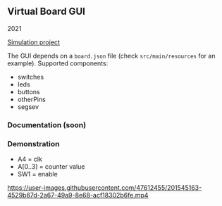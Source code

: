 ## Virtual Board GUI

2021

[Simulation project](https://github.com/roby2014/virtual-board-vhdl)

The GUI depends on a `board.json` file (check `src/main/resources` for an example).
Supported components:
- switches
- leds
- buttons
- otherPins
- segsev

### Documentation (soon)


### Demonstration

- A4 = clk
- A[0..3] = counter value
- SW1 = enable

https://user-images.githubusercontent.com/47612455/201545163-4529b67d-2a67-49a9-8e68-acf18302b6fe.mp4

